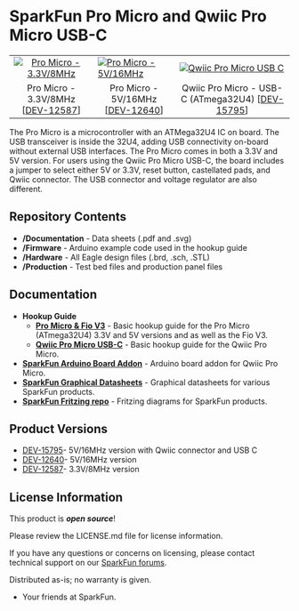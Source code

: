 SparkFun Pro Micro and Qwiic Pro Micro USB-C
========================================

<table class="table table-hover table-striped table-bordered">
  <tr>
   <td><a href="https://www.sparkfun.com/products/12587"><div align="center"><img src="https://cdn.sparkfun.com//assets/parts/9/2/4/9/12587-01b.jpg" title="Pro Micro - 3.3V/8MHz"></div></a></td>
   <td><a href="https://www.sparkfun.com/products/12640"><img src="https://cdn.sparkfun.com//assets/parts/9/3/2/6/12640-01a.jpg"" title="Pro Micro - 5V/16MHz"></div></a></center></td>
   <td><a href="https://www.sparkfun.com/products/15795"><img src="https://cdn.sparkfun.com/assets/parts/1/4/4/0/4/15795-Pro_Micro_C-01.jpg"" title="Qwiic Pro Micro USB C"></div></a></center></td>
  </tr>
  <tr>
    <td><div align="center">Pro Micro - 3.3V/8MHz [<a href="https://www.sparkfun.com/products/12587">DEV-12587</a>]</div></td>
    <td><div align="center">Pro Micro - 5V/16MHz [<a href="https://www.sparkfun.com/products/12640">DEV-12640</a>]</div></td>
    <td><div align="center">Qwiic Pro Micro - USB-C (ATmega32U4) [<a href="https://www.sparkfun.com/products/15795">DEV-15795</a>]</div></td>
  </tr>
</table>

The Pro Micro is a microcontroller with an ATMega32U4 IC on board. The USB transceiver is inside the 32U4, adding USB connectivity on-board without external USB interfaces. The Pro Micro comes in both a 3.3V and 5V version. For users using the Qwiic Pro Micro USB-C, the board includes a jumper to select either 5V or 3.3V, reset button, castellated pads, and Qwiic connector. The USB connector and voltage regulator are also different. 

Repository Contents
-------------------
* **/Documentation** - Data sheets (.pdf and .svg)
* **/Firmware** - Arduino example code used in the hookup guide
* **/Hardware** - All Eagle design files (.brd, .sch, .STL)
* **/Production** - Test bed files and production panel files

Documentation
--------------
* **Hookup Guide** 
  * **[Pro Micro & Fio V3](https://learn.sparkfun.com/tutorials/pro-micro--fio-v3-hookup-guide)** - Basic hookup guide for the Pro Micro (ATmega32U4) 3.3V and 5V versions and as well as the Fio V3.
  * **[Qwiic Pro Micro USB-C](https://learn.sparkfun.com/tutorials/qwiic-pro-micro-usb-c-atmega32u4-hookup-guide)** - Basic hookup guide for the Qwiic Pro Micro.
* **[SparkFun Arduino Board Addon](https://github.com/sparkfun/Arduino_Boards/)** - Arduino board addon for Qwiic Pro Micro.
* **[SparkFun Graphical Datasheets](https://github.com/sparkfun/Graphical_Datasheets)** - Graphical datasheets for various SparkFun products.
* **[SparkFun Fritzing repo](https://github.com/sparkfun/Fritzing_Parts)** - Fritzing diagrams for SparkFun products.

Product Versions
----------------
* [DEV-15795](https://www.sparkfun.com/products/15795)- 5V/16MHz version with Qwiic connector and USB C
* [DEV-12640](https://www.sparkfun.com/products/12640)- 5V/16MHz version
* [DEV-12587](https://www.sparkfun.com/products/12587)- 3.3V/8MHz version

License Information
-------------------
This product is _**open source**_! 

Please review the LICENSE.md file for license information. 

If you have any questions or concerns on licensing, please contact technical support on our [SparkFun forums](https://forum.sparkfun.com/viewforum.php?f=152).

Distributed as-is; no warranty is given.

- Your friends at SparkFun.

_<COLLABORATION CREDIT>_
